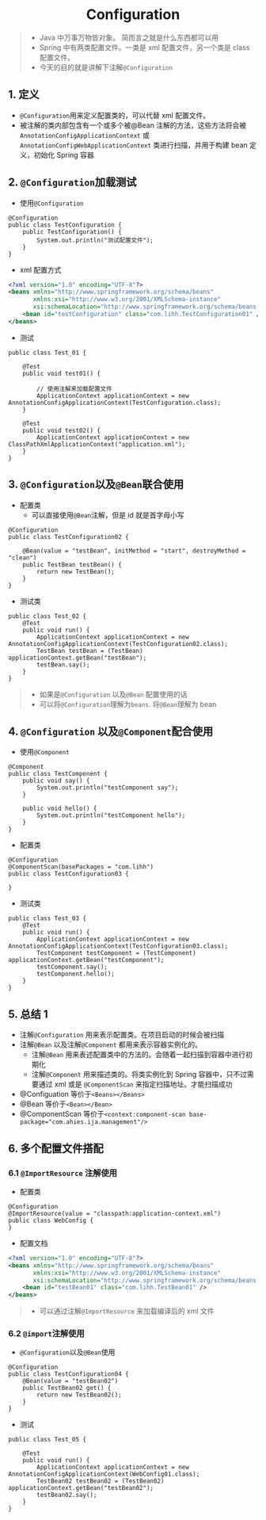 <h1 align = "center">Configuration</h1>

> - Java 中万事万物皆对象。 简而言之就是什么东西都可以用
> - Spring 中有两类配置文件。一类是 xml 配置文件，另一个类是 class 配置文件。
> - 今天的目的就是讲解下注解`@Configuration`

## 1. 定义

- `@Configuration`用来定义配置类的，可以代替 xml 配置文件。
- 被注解的类内部包含有一个或多个被@Bean 注解的方法，这些方法将会被 `AnnotationConfigApplicationContext` 或 `AnnotationConfigWebApplicationContext` 类进行扫描，并用于构建 bean 定义，初始化 Spring 容器

## 2. `@Configuration`加载测试

- 使用`@Configuration`

```shell
@Configuration
public class TestConfiguration {
    public TestConfiguration() {
        System.out.println("测试配置文件");
    }
}
```

- xml 配置方式

```xml
<?xml version="1.0" encoding="UTF-8"?>
<beans xmlns="http://www.springframework.org/schema/beans"
       xmlns:xsi="http://www.w3.org/2001/XMLSchema-instance"
       xsi:schemaLocation="http://www.springframework.org/schema/beans http://www.springframework.org/schema/beans/spring-beans.xsd">
    <bean id="testConfiguration" class="com.lihh.TestConfiguration01" />
</beans>
```

- 测试

```shell
public class Test_01 {

    @Test
    public void test01() {

        // 使用注解来加载配置文件
        ApplicationContext applicationContext = new AnnotationConfigApplicationContext(TestConfiguration.class);
    }

    @Test
    public void test02() {
        ApplicationContext applicationContext = new ClassPathXmlApplicationContext("application.xml");
    }
}
```

## 3. `@Configuration`以及`@Bean`联合使用

- 配置类
  - 可以直接使用`@Bean`注解，但是 id 就是首字母小写

```shell
@Configuration
public class TestConfiguration02 {

    @Bean(value = "testBean", initMethod = "start", destroyMethod = "clean")
    public TestBean testBean() {
        return new TestBean();
    }
}
```

- 测试类

```shell
public class Test_02 {
    @Test
    public void run() {
        ApplicationContext applicationContext = new AnnotationConfigApplicationContext(TestConfiguration02.class);
        TestBean testBean = (TestBean) applicationContext.getBean("testBean");
        testBean.say();
    }
}
```

> - 如果是`@Configuration` 以及`@Bean` 配置使用的话
> - 可以将`@Configuration`理解为`beans`. 将`@Bean`理解为 bean

## 4. `@Configuration` 以及`@Component`配合使用

- 使用`@Component`

```shell
@Component
public class TestComponent {
    public void say() {
        System.out.println("testComponent say");
    }

    public void hello() {
        System.out.println("testComponent hello");
    }
}
```

- 配置类

```shell
@Configuration
@ComponentScan(basePackages = "com.lihh")
public class TestConfiguration03 {

}
```

- 测试类

```shell
public class Test_03 {
    @Test
    public void run() {
        ApplicationContext applicationContext = new AnnotationConfigApplicationContext(TestConfiguration03.class);
        TestComponent testComponent = (TestComponent) applicationContext.getBean("testComponent");
        testComponent.say();
        testComponent.hello();
    }
}
```

## 5. 总结 1

- 注解`@Configuration` 用来表示配置类。在项目启动的时候会被扫描
- 注解`@Bean` 以及注解`@Component` 都用来表示容器实例化的。
  - 注解`@Bean` 用来表述配置类中的方法的。会随着一起扫描到容器中进行初期化
  - 注解`@Component` 用来描述类的。将类实例化到 Spring 容器中，只不过需要通过 xml 或是 `@ComponentScan` 来指定扫描地址。才能扫描成功
- @Configuation 等价于`<Beans></Beans>`
- @Bean 等价于`<Bean></Bean>`
- @ComponentScan 等价于`<context:component-scan base-package="com.ahies.ija.management"/>`

## 6. 多个配置文件搭配

### 6.1 `@ImportResource` 注解使用

- 配置类

```shell
@Configuration
@ImportResource(value = "classpath:application-context.xml")
public class WebConfig {
}
```

- 配置文档

```xml
<?xml version="1.0" encoding="UTF-8"?>
<beans xmlns="http://www.springframework.org/schema/beans"
       xmlns:xsi="http://www.w3.org/2001/XMLSchema-instance"
       xsi:schemaLocation="http://www.springframework.org/schema/beans http://www.springframework.org/schema/beans/spring-beans.xsd">
    <bean id="testBean01" class="com.lihh.TestBean01" />
</beans>
```

> - 可以通过注解`@ImportResource` 来加载编译后的 xml 文件

### 6.2 `@import`注解使用

- `@Configuration`以及`@Bean`使用

```shell
@Configuration
public class TestConfiguration04 {
    @Bean(value = "testBean02")
    public TestBean02 get() {
        return new TestBean02();
    }
}
```

- 测试

```shell
public class Test_05 {

    @Test
    public void run() {
        ApplicationContext applicationContext = new AnnotationConfigApplicationContext(WebConfig01.class);
        TestBean02 testBean02 = (TestBean02) applicationContext.getBean("testBean02");
        testBean02.say();
    }
}
```
